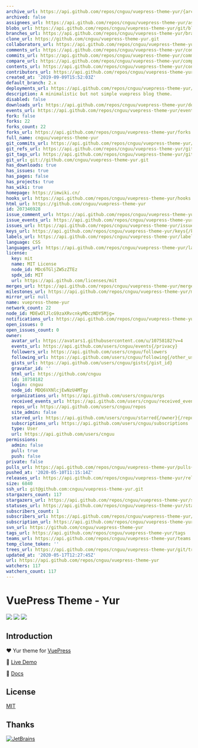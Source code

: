 ```yaml
---
archive_url: https://api.github.com/repos/cnguu/vuepress-theme-yur/{archive_format}{/ref}
archived: false
assignees_url: https://api.github.com/repos/cnguu/vuepress-theme-yur/assignees{/user}
blobs_url: https://api.github.com/repos/cnguu/vuepress-theme-yur/git/blobs{/sha}
branches_url: https://api.github.com/repos/cnguu/vuepress-theme-yur/branches{/branch}
clone_url: https://github.com/cnguu/vuepress-theme-yur.git
collaborators_url: https://api.github.com/repos/cnguu/vuepress-theme-yur/collaborators{/collaborator}
comments_url: https://api.github.com/repos/cnguu/vuepress-theme-yur/comments{/number}
commits_url: https://api.github.com/repos/cnguu/vuepress-theme-yur/commits{/sha}
compare_url: https://api.github.com/repos/cnguu/vuepress-theme-yur/compare/{base}...{head}
contents_url: https://api.github.com/repos/cnguu/vuepress-theme-yur/contents/{+path}
contributors_url: https://api.github.com/repos/cnguu/vuepress-theme-yur/contributors
created_at: '2019-09-09T15:52:03Z'
default_branch: 2.x
deployments_url: https://api.github.com/repos/cnguu/vuepress-theme-yur/deployments
description: A minimalistic but not simple vuepress blog theme.
disabled: false
downloads_url: https://api.github.com/repos/cnguu/vuepress-theme-yur/downloads
events_url: https://api.github.com/repos/cnguu/vuepress-theme-yur/events
fork: false
forks: 22
forks_count: 22
forks_url: https://api.github.com/repos/cnguu/vuepress-theme-yur/forks
full_name: cnguu/vuepress-theme-yur
git_commits_url: https://api.github.com/repos/cnguu/vuepress-theme-yur/git/commits{/sha}
git_refs_url: https://api.github.com/repos/cnguu/vuepress-theme-yur/git/refs{/sha}
git_tags_url: https://api.github.com/repos/cnguu/vuepress-theme-yur/git/tags{/sha}
git_url: git://github.com/cnguu/vuepress-theme-yur.git
has_downloads: true
has_issues: true
has_pages: false
has_projects: true
has_wiki: true
homepage: https://imwiki.cn/
hooks_url: https://api.github.com/repos/cnguu/vuepress-theme-yur/hooks
html_url: https://github.com/cnguu/vuepress-theme-yur
id: 207346928
issue_comment_url: https://api.github.com/repos/cnguu/vuepress-theme-yur/issues/comments{/number}
issue_events_url: https://api.github.com/repos/cnguu/vuepress-theme-yur/issues/events{/number}
issues_url: https://api.github.com/repos/cnguu/vuepress-theme-yur/issues{/number}
keys_url: https://api.github.com/repos/cnguu/vuepress-theme-yur/keys{/key_id}
labels_url: https://api.github.com/repos/cnguu/vuepress-theme-yur/labels{/name}
language: CSS
languages_url: https://api.github.com/repos/cnguu/vuepress-theme-yur/languages
license:
  key: mit
  name: MIT License
  node_id: MDc6TGljZW5zZTEz
  spdx_id: MIT
  url: https://api.github.com/licenses/mit
merges_url: https://api.github.com/repos/cnguu/vuepress-theme-yur/merges
milestones_url: https://api.github.com/repos/cnguu/vuepress-theme-yur/milestones{/number}
mirror_url: null
name: vuepress-theme-yur
network_count: 22
node_id: MDEwOlJlcG9zaXRvcnkyMDczNDY5Mjg=
notifications_url: https://api.github.com/repos/cnguu/vuepress-theme-yur/notifications{?since,all,participating}
open_issues: 0
open_issues_count: 0
owner:
  avatar_url: https://avatars1.githubusercontent.com/u/10758182?v=4
  events_url: https://api.github.com/users/cnguu/events{/privacy}
  followers_url: https://api.github.com/users/cnguu/followers
  following_url: https://api.github.com/users/cnguu/following{/other_user}
  gists_url: https://api.github.com/users/cnguu/gists{/gist_id}
  gravatar_id: ''
  html_url: https://github.com/cnguu
  id: 10758182
  login: cnguu
  node_id: MDQ6VXNlcjEwNzU4MTgy
  organizations_url: https://api.github.com/users/cnguu/orgs
  received_events_url: https://api.github.com/users/cnguu/received_events
  repos_url: https://api.github.com/users/cnguu/repos
  site_admin: false
  starred_url: https://api.github.com/users/cnguu/starred{/owner}{/repo}
  subscriptions_url: https://api.github.com/users/cnguu/subscriptions
  type: User
  url: https://api.github.com/users/cnguu
permissions:
  admin: false
  pull: true
  push: false
private: false
pulls_url: https://api.github.com/repos/cnguu/vuepress-theme-yur/pulls{/number}
pushed_at: '2020-05-10T11:15:14Z'
releases_url: https://api.github.com/repos/cnguu/vuepress-theme-yur/releases{/id}
size: 6840
ssh_url: git@github.com:cnguu/vuepress-theme-yur.git
stargazers_count: 117
stargazers_url: https://api.github.com/repos/cnguu/vuepress-theme-yur/stargazers
statuses_url: https://api.github.com/repos/cnguu/vuepress-theme-yur/statuses/{sha}
subscribers_count: 1
subscribers_url: https://api.github.com/repos/cnguu/vuepress-theme-yur/subscribers
subscription_url: https://api.github.com/repos/cnguu/vuepress-theme-yur/subscription
svn_url: https://github.com/cnguu/vuepress-theme-yur
tags_url: https://api.github.com/repos/cnguu/vuepress-theme-yur/tags
teams_url: https://api.github.com/repos/cnguu/vuepress-theme-yur/teams
temp_clone_token: ''
trees_url: https://api.github.com/repos/cnguu/vuepress-theme-yur/git/trees{/sha}
updated_at: '2020-05-17T12:27:45Z'
url: https://api.github.com/repos/cnguu/vuepress-theme-yur
watchers: 117
watchers_count: 117
---
```


# VuePress Theme - Yur

![](https://img.shields.io/npm/dt/vuepress-theme-yur.svg)
![](https://img.shields.io/static/v1.svg?label=VuePress&message=1.3.1&color=informational)
![](https://img.shields.io/static/v1.svg?label=License&message=MIT&color=critical)

## Introduction

:heart: Yur theme for [VuePress](https://vuepress.vuejs.org)

:revolving_hearts: [Live Demo](https://blog.cnguu.cn/)

:book: [Docs](https://imwiki.cn/)

## License

[MIT](https://cdn.jsdelivr.net/gh/cnguu/vuepress-theme-yur@master/LICENSE)

## Thanks

[![JetBrains](https://cdn.jsdelivr.net/gh/cnguu/vuepress-theme-yur@master/jetbrains.svg)](https://www.jetbrains.com/?from=vuepress-theme-yur)
